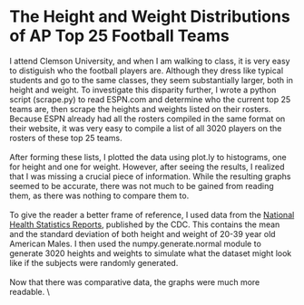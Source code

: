 # The Height and Weight Distributions of AP Top 25 Football Teams
I attend Clemson University, and when I am walking to class, it is very easy to distiguish who the football players are. Although they dress like typical students and go to the same classes, they seem substantially larger, both in height and weight. To investigate this disparity further, I wrote a python script (scrape.py) to read ESPN.com and determine who the current top 25 teams are, then scrape the heights and weights listed on their rosters. Because ESPN already had all the rosters compiled in the same format on their website, it was very easy to compile a list of all 3020 players on the rosters of these top 25 teams. \
\
After forming these lists, I plotted the data using plot.ly to histograms, one for height and one for weight. However, after seeing the results, I realized that I was missing a crucial piece of information. While the resulting graphs seemed to be accurate, there was not much to be gained from reading them, as there was nothing to compare them to. \
\
To give the reader a better frame of reference, I used data from the [National Health Statistics Reports](https://www.cdc.gov/nchs/data/nhsr/nhsr122-508.pdf), published by the CDC. This contains the mean and the standard deviation of both height and weight of 20-39 year old American Males. I then used the numpy.generate.normal module to generate 3020 heights and weights to simulate what the dataset might look like if the subjects were randomly generated. \
\
Now that there was comparative data, the graphs were much more readable.
\
